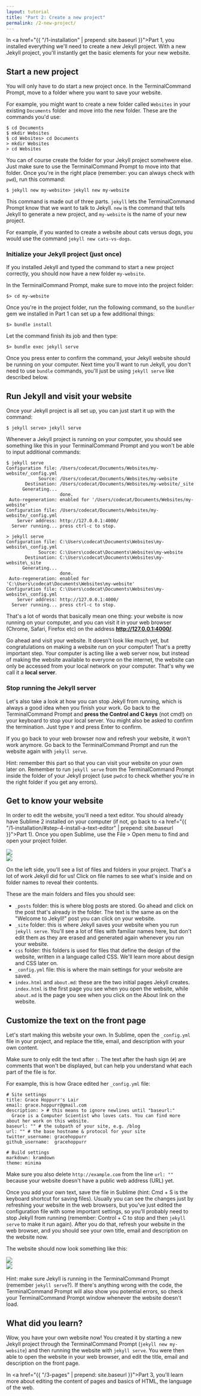 ```yaml
---
layout: tutorial
title: "Part 2: Create a new project"
permalink: /2-new-project/
---
```


In <a href="{{ "/1-installation" | prepend: site.baseurl }}">Part 1</a>, you installed everything we'll need to create a new Jekyll project. With a new Jekyll project, you'll instantly get the basic elements for your new website.

## Start a new project

You will only have to do start a new project once. In the <span class="os-switch"><span class="osx">Terminal</span><span class="wins">Command Prompt</span></span>, move to a folder where you want to save your website.

For example, you might want to create a new folder called `Websites` in your existing `Documents` folder and move into the new folder. These are the commands you'd use:

<div class="highlighter-rouge"><pre class="highlight"><code><span class="os-switch"><span class="osx">$ cd Documents
$ mkdir Websites
$ cd Websites</span><span class="wins">> cd Documents
> mkdir Websites
> cd Websites</span></span>
</code></pre></div>

You can of course create the folder for your Jekyll project somehwere else. Just make sure to use the <span class="os-switch"><span class="osx">Terminal</span><span class="wins">Command Prompt</span></span> to move into that folder. Once you're in the right place<span class="os-switch"><span class="osx"> (remember: you can always check with <code class="highlighter-rouge">pwd</code>)</span></span>, run this command:

<div class="highlighter-rouge"><pre class="highlight"><code><span class="os-switch"><span class="osx">$ jekyll new my-website</span><span class="wins">> jekyll new my-website</span></span>
</code></pre></div>


This command is made out of three parts. `jekyll` lets the <span class="os-switch"><span class="osx">Terminal</span><span class="wins">Command Prompt</span></span> know that we want to talk to Jekyll. `new` is the command that tells Jekyll to generate a new project, and `my-website` is the name of your new project.

For example, if you wanted to create a website about cats versus dogs, you would use the command `jekyll new cats-vs-dogs`.

### Initialize your Jekyll project (just once)

If you installed Jekyll and typed the command to start a new project correctly, you should now have a new folder `my-website`.

In the <span class="os-switch"><span class="osx">Terminal</span><span class="wins">Command Prompt</span></span>, make sure to move into the project folder:

<div class="highlighter-rouge"><pre class="highlight"><code><span class="os-switch"><span class="osx">$</span><span class="wins">></span></span> cd my-website</code></pre></div>

Once you're in the project folder, run the following command, so the `bundler` gem we installed in Part 1 can set up a few additional things:

<div class="highlighter-rouge"><pre class="highlight"><code><span class="os-switch"><span class="osx">$</span><span class="wins">></span></span> bundle install</code></pre></div>

Let the command finish its job and then type:

<div class="highlighter-rouge"><pre class="highlight"><code><span class="os-switch"><span class="osx">$</span><span class="wins">></span></span> bundle exec jekyll serve</code></pre></div>

Once you press enter to confirm the command, your Jekyll website should be running on your computer. Next time you'll want to run Jekyll, you don't need to use `bundle` commands, you'll just be using `jekyll serve` like described below.

## Run Jekyll and visit your website

Once your Jekyll project is all set up, you can just start it up with the command:

<div class="highlighter-rouge"><pre class="highlight"><code><span class="os-switch"><span class="osx">$ jekyll serve</span><span class="wins">> jekyll serve</span></span>
</code></pre></div>

Whenever a Jekyll project is running on your computer, you should see something like this in your <span class="os-switch"><span class="osx">Terminal</span><span class="wins">Command Prompt</span></span> and you won't be able to input additional commands:

<div class="os-switch">
<div class="osx">	
<pre class="highlight"><code>$ jekyll serve
Configuration file: /Users/codecat/Documents/Websites/my-website/_config.yml
            Source: /Users/codecat/Documents/Websites/my-website
       Destination: /Users/codecat/Documents/Websites/my-website/_site
      Generating...
                    done.
 Auto-regeneration: enabled for '/Users/codecat/Documents/Websites/my-website'
Configuration file: /Users/codecat/Documents/Websites/my-website/_config.yml
    Server address: http://127.0.0.1:4000/
  Server running... press ctrl-c to stop.</code></pre>
</div>
<div class="wins">	
<pre class="highlight"><code>> jekyll serve
Configuration file: C:\Users\codecat\Documents\Websites\my-website\_config.yml
            Source: C:\Users\codecat\Documents\Websites\my-website
       Destination: C:\Users\codecat\Documents\Websites\my-website\_site
      Generating...
                    done.
 Auto-regeneration: enabled for 'C:\Users\codecat\Documents\Websites\my-website'
Configuration file: C:\Users\codecat\Documents\Websites\my-website\_config.yml
    Server address: http://127.0.0.1:4000/
  Server running... press ctrl-c to stop.</code></pre>
</div>
</div>

That's a lot of words that basically mean one thing: your website is now running on your computer, and you can visit it in your web browser (Chrome, Safari, Firefox etc) on the address **<a href="http://127.0.0.1:4000/" target="_blank">http://127.0.0.1:4000/</a>**.

Go ahead and visit your website. It doesn't look like much yet, but congratulations on making a website run on your computer! That's a pretty important step. Your computer is acting like a web server now, but instead of making the website available to everyone on the internet, the website can only be accessed from your local network on your computer. That's why we call it a **local server**.

### Stop running the Jekyll server

Let's also take a look at how you can stop Jekyll from running, which is always a good idea when you finish your work. Go back to the <span class="os-switch"><span class="osx">Terminal</span><span class="wins">Command Prompt</span></span> and **press the Control and C keys** <span class="os-switch"><span class="osx">(not cmd!)</span><span class="wins"></span></span> on your keyboard to stop your local server. <span class="os-switch"><span class="osx"></span><span class="wins">You might also be asked to confirm the termination. Just type <code>Y</code> and press Enter to confirm.</span></span>

If you go back to your web browser now and refresh your website, it won't work anymore. Go back to the <span class="os-switch"><span class="osx">Terminal</span><span class="wins">Command Prompt</span></span> and run the website again with `jekyll serve`.

<div class="hint">
Hint: remember this part so that you can visit your website on your own later on. Remember to run <code>jekyll serve</code> from the <span class="os-switch"><span class="osx">Terminal</span><span class="wins">Command Prompt</span></span> inside the folder of your Jekyll project (use <span class="os-switch"><span class="osx"><code>pwd</code></span><span class="wins"><code>cd</code></span></span> to check whether you're in the right folder if you get any errors).
</div>

## Get to know your website

In order to edit the website, you'll need a text editor. You should already have Sublime 2 installed on your computer (if not, go back to <a href="{{ "/1-installation/#step-4-install-a-text-editor" | prepend: site.baseurl }}">Part 1</a>). Once you open Sublime, use the File > Open menu to find and open your project folder.

<div class="os-switch"><div class="osx"><img src="{{ "/images/sublime-open-project.png" | prepend: site.baseurl }}"/></div><div class="wins"><img src="{{ "/images/sublime-open-project-win.png" | prepend: site.baseurl }}"/></div></div>


On the left side, you'll see a list of files and folders in your project. That's a lot of work Jekyll did for us! Click on file names to see what's inside and on folder names to reveal their contents.

These are the main folders and files you should see:

-   `_posts` folder: this is where blog posts are stored. Go ahead and click on the post that's already in the folder. The text is the same as on the "Welcome to Jekyll!" post you can click on your website.
-   `_site` folder: this is where Jekyll saves your website when you run `jekyll serve`. You'll see a lot of files with familiar names here, but don't edit them as they are erased and generated again whenever you run your website.
-   `css` folder: this folders is used for files that define the design of the website, written in a language called CSS. We'll learn more about design and CSS later on.
-   `_config.yml` file: this is where the main settings for your website are saved.
-   `index.html` and `about.md`: these are the two initial pages Jekyll creates. `index.html` is the first page you see when you open the website, while `about.md` is the page you see when you click on the About link on the website.

## Customize the text on the front page

Let's start making this website your own. In Sublime, open the `_config.yml` file in your project, and replace the title, email, and description with your own content.

Make sure to only edit the text after `:`. The text after the hash sign (`#`) are comments that won't be displayed, but can help you understand what each part of the file is for.

For example, this is how Grace edited her `_config.yml` file:

	# Site settings
	title: Grace Hoppurr's Lair
	email: grace.hoppurr@gmail.com
	description: > # this means to ignore newlines until "baseurl:"
	  Grace is a Computer Scientist who loves cats. You can find more about her work on this website.
	baseurl: "" # the subpath of your site, e.g. /blog
	url: "" # the base hostname & protocol for your site
	twitter_username: gracehoppurr
	github_username:  gracehoppurr

	# Build settings
	markdown: kramdown
	theme: minima

Make sure you also delete `http://example.com` from  the line `url: ""` because your website doesn't have a public web address (URL) yet.

Once you add your own text, save the file in Sublime (hint: Cmd + S is the keyboard shortcut for saving files). Usually you can see the changes just by refreshing your website in the web browsers, but you've just edited the configuration file with some important settings, so you'll probably need to stop Jekyll from running (remember: Control + C to stop and then `jekyll serve` to make it run again). After you do that, refresh your website in the web browser, and you should see your own title, email and description on the website now.

The website should now look something like this:

<div class="os-switch"><div class="osx"><img src="{{ "/images/part-2-website.png" | prepend: site.baseurl }}"/></div><div class="wins"><img src="{{ "/images/part-2-website-win.png" | prepend: site.baseurl }}"/></div></div>

<br />
<div class="hint">
Hint: make sure Jekyll is running in the <span class="os-switch"><span class="osx">Terminal</span><span class="wins">Command Prompt</span></span> (remember <code>jekyll serve</code>?). If there's anything wrong with the code, the <span class="os-switch"><span class="osx">Terminal</span><span class="wins">Command Prompt</span></span> will also show you potential errors, so check your <span class="os-switch"><span class="osx">Terminal</span><span class="wins">Command Prompt</span></span> window whenever the website doesn't load.
</div>

<div class="recap">
<h2>What did you learn?</h2>
Wow, you have your own website now! You created it by starting a new Jekyll project through the <span class="os-switch"><span class="osx">Terminal</span><span class="wins">Command Prompt</span></span> (<code>jekyll new my-website</code>) and then running the website with <code>jekyll serve</code>. You were then able to open the website in your web browser, and edit the title, email and description on the front page.
</div>

In <a href="{{ "/3-pages" | prepend: site.baseurl }}">Part 3</a>, you'll learn more about editing the content of pages and basics of HTML, the language of the web.

